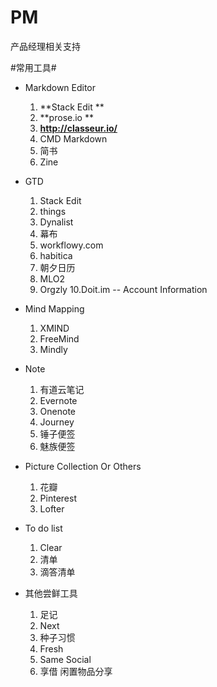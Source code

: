 # PM
产品经理相关支持

#常用工具#
+ Markdown Editor 
  1. **Stack Edit **
  2. **prose.io **
  3. **http://classeur.io/**
  3. CMD Markdown
  4. 简书
  5. Zine

 
+ GTD
  1. Stack Edit 
  2. things
  3. Dynalist
  4. 幕布
  5. workflowy.com
  6. habitica
  7. 朝夕日历
  8. MLO2
  9. Orgzly
  10.Doit.im  -- Account Information


+ Mind Mapping
  1. XMIND
  2. FreeMind
  3. Mindly

+ Note 
  1. 有道云笔记
  2. Evernote
  3. Onenote
  4. Journey
  5. 锤子便签
  6. 魅族便签 
  
+ Picture Collection Or Others
  1. 花瓣
  2. Pinterest
  3. Lofter

+ To do list 
  1. Clear
  2. 清单
  3. 滴答清单

+ 其他尝鲜工具 
  1. 足记
  2. Next
  3. 种子习惯
  4. Fresh
  5. Same  Social
  6. 享借  闲置物品分享
